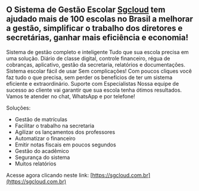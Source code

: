  ## O Sistema de Gestão Escolar [Sgcloud](https://sgcloud.com.br) tem ajudado mais de 100 escolas no Brasil a melhorar a gestão, simplificar o trabalho dos diretores e secretárias, ganhar mais eficiência e economia!
Sistema de gestão completo e inteligente
Tudo que sua escola precisa em uma solução. Diário de classe digital, controle financeiro, régua de cobranças, aplicativo, gestão da secretaria, relatórios e documentações.
Sistema escolar fácil de usar
Sem complicações! Com poucos cliques você faz tudo o que precisa, sem perder os benefícios de ter um sistema eficiente e extraordinário.
Suporte com Especialistas
Nossa equipe de sucesso ao cliente vai garantir que sua escola tenha ótimos resultados. Vamos te atender no chat, WhatsApp e por telefone!

Soluções:
- Gestão de matrículas
- Facilitar o trabalho na secretaria
- Agilizar os lançamentos dos professores
- Automatizar o financeiro
- Emitir notas fiscais em poucos segundos
- Gestão do acadêmico
- Segurança do sistema
- Muitos relatórios

Acesse agora clicando neste link: [https://sgcloud.com.br](https://sgcloud.com.br)
